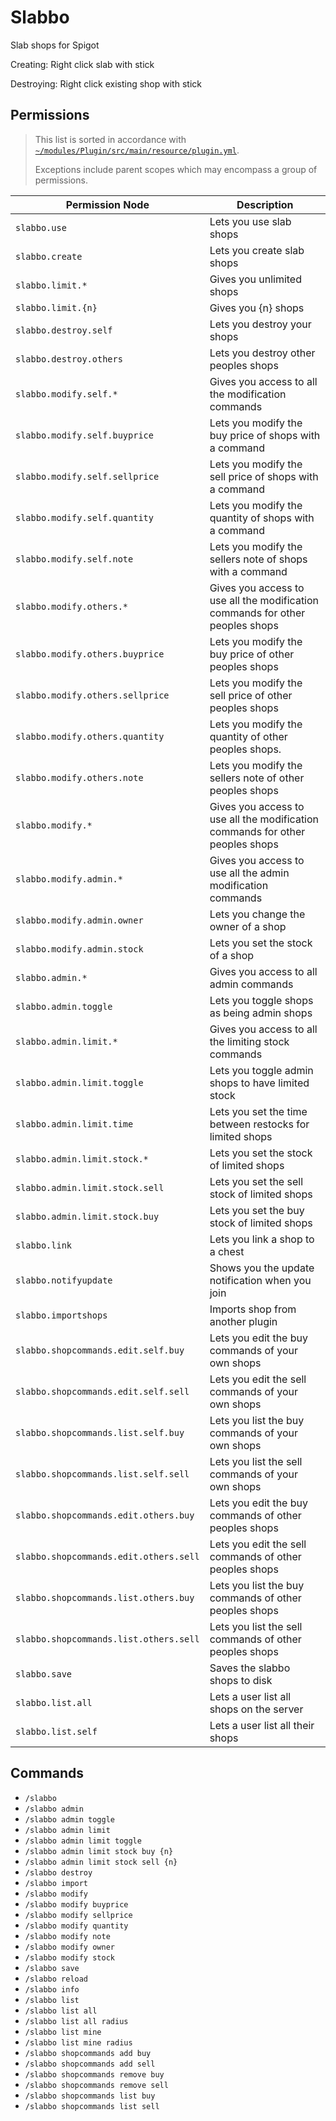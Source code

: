 # Slabbo

Slab shops for Spigot

Creating: Right click slab with stick

Destroying: Right click existing shop with stick

## Permissions

> This list is sorted in accordance with [`~/modules/Plugin/src/main/resource/plugin.yml`](./modules/Plugin/src/main/resources/plugin.yml).
>
> Exceptions include parent scopes which may encompass a group of permissions.

| Permission Node                        | Description                                                                   |
| -------------------------------------- | ----------------------------------------------------------------------------- |
| `slabbo.use`                           | Lets you use slab shops                                                       |
| `slabbo.create`                        | Lets you create slab shops                                                    |
| `slabbo.limit.*`                       | Gives you unlimited shops                                                     |
| `slabbo.limit.{n}`                     | Gives you {n} shops                                                           |
| `slabbo.destroy.self`                  | Lets you destroy your shops                                                   |
| `slabbo.destroy.others`                | Lets you destroy other peoples shops                                          |
| `slabbo.modify.self.*`                 | Gives you access to all the modification commands                             |
| `slabbo.modify.self.buyprice`          | Lets you modify the buy price of shops with a command                         |
| `slabbo.modify.self.sellprice`         | Lets you modify the sell price of shops with a command                        |
| `slabbo.modify.self.quantity`          | Lets you modify the quantity of shops with a command                          |
| `slabbo.modify.self.note`              | Lets you modify the sellers note of shops with a command                      |
| `slabbo.modify.others.*`               | Gives you access to use all the modification commands for other peoples shops |
| `slabbo.modify.others.buyprice`        | Lets you modify the buy price of other peoples shops                          |
| `slabbo.modify.others.sellprice`       | Lets you modify the sell price of other peoples shops                         |
| `slabbo.modify.others.quantity`        | Lets you modify the quantity of other peoples shops.                          |
| `slabbo.modify.others.note`            | Lets you modify the sellers note of other peoples shops                       |
| `slabbo.modify.*`                      | Gives you access to use all the modification commands for other peoples shops |
| `slabbo.modify.admin.*`                | Gives you access to use all the admin modification commands                   |
| `slabbo.modify.admin.owner`            | Lets you change the owner of a shop                                           |
| `slabbo.modify.admin.stock`            | Lets you set the stock of a shop                                              |
| `slabbo.admin.*`                       | Gives you access to all admin commands                                        |
| `slabbo.admin.toggle`                  | Lets you toggle shops as being admin shops                                    |
| `slabbo.admin.limit.*`                 | Gives you access to all the limiting stock commands                           |
| `slabbo.admin.limit.toggle`            | Lets you toggle admin shops to have limited stock                             |
| `slabbo.admin.limit.time`              | Lets you set the time between restocks for limited shops                      |
| `slabbo.admin.limit.stock.*`           | Lets you set the stock of limited shops                                       |
| `slabbo.admin.limit.stock.sell`        | Lets you set the sell stock of limited shops                                  |
| `slabbo.admin.limit.stock.buy`         | Lets you set the buy stock of limited shops                                   |
| `slabbo.link`                          | Lets you link a shop to a chest                                               |
| `slabbo.notifyupdate`                  | Shows you the update notification when you join                               |
| `slabbo.importshops`                   | Imports shop from another plugin                                              |
| `slabbo.shopcommands.edit.self.buy`    | Lets you edit the buy commands of your own shops                              |
| `slabbo.shopcommands.edit.self.sell`   | Lets you edit the sell commands of your own shops                             |
| `slabbo.shopcommands.list.self.buy`    | Lets you list the buy commands of your own shops                              |
| `slabbo.shopcommands.list.self.sell`   | Lets you list the sell commands of your own shops                             |
| `slabbo.shopcommands.edit.others.buy`  | Lets you edit the buy commands of other peoples shops                         |
| `slabbo.shopcommands.edit.others.sell` | Lets you edit the sell commands of other peoples shops                        |
| `slabbo.shopcommands.list.others.buy`  | Lets you list the buy commands of other peoples shops                         |
| `slabbo.shopcommands.list.others.sell` | Lets you list the sell commands of other peoples shops                        |
| `slabbo.save`                          | Saves the slabbo shops to disk                                                |
| `slabbo.list.all`                      | Lets a user list all shops on the server                                      |
| `slabbo.list.self`                     | Lets a user list all their shops                                              |

## Commands

- `/slabbo`
- `/slabbo admin`
- `/slabbo admin toggle`
- `/slabbo admin limit`
- `/slabbo admin limit toggle`
- `/slabbo admin limit stock buy {n}`
- `/slabbo admin limit stock sell {n}`
- `/slabbo destroy`
- `/slabbo import`
- `/slabbo modify`
- `/slabbo modify buyprice`
- `/slabbo modify sellprice`
- `/slabbo modify quantity`
- `/slabbo modify note`
- `/slabbo modify owner`
- `/slabbo modify stock`
- `/slabbo save`
- `/slabbo reload`
- `/slabbo info`
- `/slabbo list`
- `/slabbo list all`
- `/slabbo list all radius`
- `/slabbo list mine`
- `/slabbo list mine radius`
- `/slabbo shopcommands add buy`
- `/slabbo shopcommands add sell`
- `/slabbo shopcommands remove buy`
- `/slabbo shopcommands remove sell`
- `/slabbo shopcommands list buy`
- `/slabbo shopcommands list sell`
